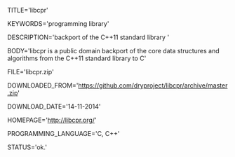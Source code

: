 
TITLE='libcpr'

KEYWORDS='programming library'

DESCRIPTION='backport of the C++11 standard library '

BODY='libcpr is a public domain backport of the core data structures and algorithms from the C++11 standard library to C'

FILE='libcpr.zip'

DOWNLOADED_FROM='https://github.com/dryproject/libcpr/archive/master.zip'

DOWNLOAD_DATE='14-11-2014'

HOMEPAGE='http://libcpr.org/'

PROGRAMMING_LANGUAGE='C, C++'

STATUS='ok.'